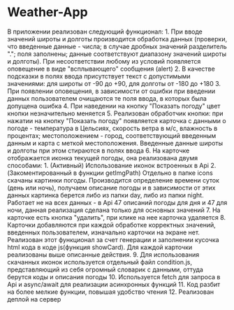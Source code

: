 # Weather-App

В приложении реализован следующий функционал:
    1. При вводе значений широты и долготы производится обработка данных (проверки, что введенные данные - числа; в случае дробных значений разделитель "."; поля заполнены; данные соответствуют диапазону значений широты и долготы). При несоответствии любому из условий появляется оповещение в виде "всплывающего" сообщения (alert)
    2. В качестве подсказки в полях ввода присутствует текст с допустимыми значениями: для широты от -90 до +90, для долготы от -180 до +180
    3. При появлении оповещения, в зависимости от ошибки при введении данных пользователем очищаются те поля ввода, в которых была допущена ошибка
    4. При наведении на кнопку "Показать погоду" цвет кнопки незначительно меняется
    5. Реализован обработчик кнопки: при нажатии на кнопку "Показать погоду" появляется карточка с данными о погоде - температура в Цельсиях, скорость ветра в м/с, влажность в процентах; местоположением - город, соответствующий введенным данным и карта с меткой местоположения. Введенные данные широты и долготы при этом стираются в полях ввода
    6. На карточке отображается иконка текущей погоды, она реализована двумя способами: 
                    1. (Активный) Использование иконок встроенных в Api
                    2. (Закоментированный в функции getImgPath) Отдельно в папке icons скачаны картинки погоды. Производится определение времени суток (день или ночь), получаем описание погоды и в зависимости от этих данных картинка берется либо из папки day, либо из папки night. Работает не на всех данных - в Api 47 описаний погоды для дня и 47 для ночи, данная реализация сделана только для основных значений
    7. На карточке есть кнопка "удалить", при клике на нее карточка удаляется
    8. Карточки добавляются при каждой обработке корректных значений, введенных пользователем, изначально карточки на экране нет. Реализован этот функционал за счет генерации и заполнении кусочка html кода в коде js(функция showCard). Для каждой карточки реализованы выше описанные действия. 
    9. Для использования скачанных иконок используется отдельный файл condition.js, представляющий из себя огромный словарик с данными, оттуда берутся коды и описания погоды
    10. Используется fetch для запроса в Api и async/await для реализации асинхронных функций
    11. Код разбит на более мелкие функции, повышая удобство чтения
    12. Реализован деплой на сервер